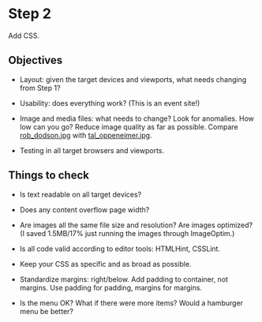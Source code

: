 # Step 2

Add CSS.


## Objectives

* Layout: given the target devices and viewports, what needs changing from Step 1?

* Usability: does everything work? (This is an event site!)

* Image and media files: what needs to change? Look for anomalies. How low can you go? Reduce image quality as far as possible. Compare [rob_dodson.jpg](images/speakers/rob_dodson.jpg) with [tal_oppeneimer.jpg](images/speakers/tal_oppeneimer.jpg).

* Testing in all target browsers and viewports.


## Things to check

* Is text readable on all target devices?

* Does any content overflow page width?

* Are images all the same file size and resolution? Are images optimized? (I saved 1.5MB/17% just running the images through ImageOptim.)

* Is all code valid according to editor tools: HTMLHint, CSSLint.

* Keep your CSS as specific and as broad as possible.

* Standardize margins: right/below. Add padding to container, not margins. Use padding for padding, margins for margins.

* Is the menu OK? What if there were more items? Would a hamburger menu be better?
